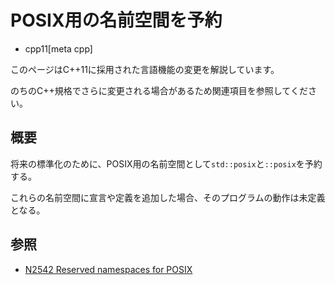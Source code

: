 # POSIX用の名前空間を予約
* cpp11[meta cpp]

<!-- start lang caution -->

このページはC++11に採用された言語機能の変更を解説しています。

のちのC++規格でさらに変更される場合があるため関連項目を参照してください。

<!-- last lang caution -->

## 概要
将来の標準化のために、POSIX用の名前空間として`std::posix`と`::posix`を予約する。

これらの名前空間に宣言や定義を追加した場合、そのプログラムの動作は未定義となる。


## 参照
- [N2542 Reserved namespaces for POSIX](http://www.open-std.org/jtc1/sc22/wg21/docs/papers/2008/n2542.htm)